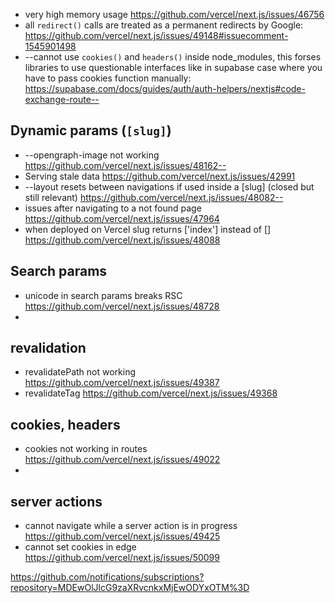 -   very high memory usage https://github.com/vercel/next.js/issues/46756
-   all `redirect()` calls are treated as a permanent redirects by Google: https://github.com/vercel/next.js/issues/49148#issuecomment-1545901498
-   --cannot use `cookies()` and `headers()` inside node_modules, this forses libraries to use questionable interfaces like in supabase case where you have to pass cookies function manually: https://supabase.com/docs/guides/auth/auth-helpers/nextjs#code-exchange-route--

## Dynamic params (`[slug]`)

-   --opengraph-image not working https://github.com/vercel/next.js/issues/48162--
-   Serving stale data https://github.com/vercel/next.js/issues/42991
-   --layout resets between navigations if used inside a [slug] (closed but still relevant) https://github.com/vercel/next.js/issues/48082--
-   issues after navigating to a not found page https://github.com/vercel/next.js/issues/47964
-   when deployed on Vercel slug returns ['index'] instead of [] https://github.com/vercel/next.js/issues/48088

## Search params

-   unicode in search params breaks RSC https://github.com/vercel/next.js/issues/48728
-

## revalidation

-   revalidatePath not working https://github.com/vercel/next.js/issues/49387
-   revalidateTag https://github.com/vercel/next.js/issues/49368

## cookies, headers

-   cookies not working in routes https://github.com/vercel/next.js/issues/49022
-

## server actions

-   cannot navigate while a server action is in progress https://github.com/vercel/next.js/issues/49425
-   cannot set cookies in edge https://github.com/vercel/next.js/issues/50099

https://github.com/notifications/subscriptions?repository=MDEwOlJlcG9zaXRvcnkxMjEwODYxOTM%3D
